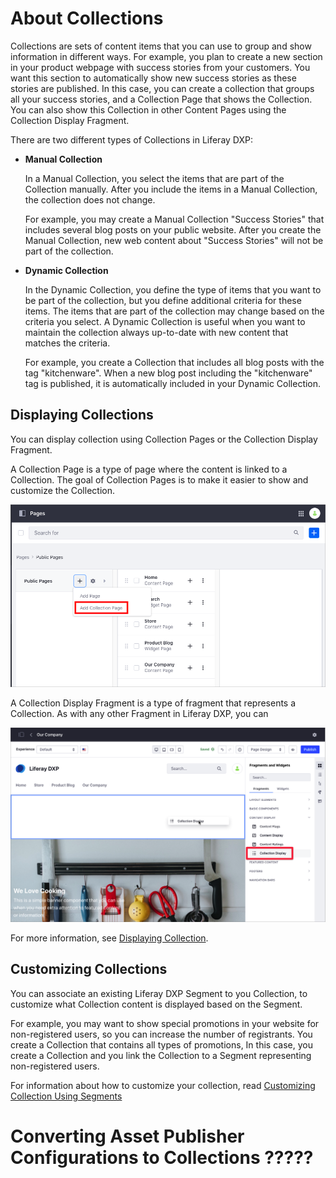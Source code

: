 # About Collections

Collections are sets of content items that you can use to group and show information in different ways. For example, you plan to create a new section in your product webpage with success stories from your customers. You want this section to automatically show new success stories as these stories are published. In this case, you can create a collection that groups all your success stories, and a Collection Page that shows the Collection. You can also show this Collection in other Content Pages using the Collection Display Fragment.

There are two different types of Collections in Liferay DXP:

- **Manual Collection**

    In a Manual Collection, you select the items that are part of the Collection manually. After you include the items in a Manual Collection, the collection does not change.

    For example, you may create a Manual Collection "Success Stories" that includes several blog posts on your public website. After you create the Manual Collection, new web content about "Success Stories" will not be part of the collection.

- **Dynamic Collection**

    In the Dynamic Collection, you define the type of items that you want to be part of the collection, but you define additional criteria for these items. The items that are part of the collection may change based on the criteria you select. A Dynamic Collection is useful when you want to maintain the collection always up-to-date with new content that matches the criteria.

    For example, you create a Collection that includes all blog posts with the tag "kitchenware". When a new blog post including the "kitchenware" tag is published, it is automatically included in your Dynamic Collection.

## Displaying Collections

You can display collection using Collection Pages or the Collection Display Fragment.

A Collection Page is a type of page where the content is linked to a Collection. The goal of Collection Pages is to make it easier to show and customize the Collection.

![You can display your Collection using a Collection Page](./about-collections-and-collection-pages/images/01.png)

A Collection Display Fragment is a type of fragment that represents a Collection. As with any other Fragment in Liferay DXP, you can 

![You can show the Collection's content using a Collection Display Fragment](./about-collections-and-collection-pages/images/02.png)

For more information, see [Displaying Collection](./displaying-collections.md).

## Customizing Collections

You can associate an existing Liferay DXP Segment to you Collection, to customize what Collection content is displayed based on the Segment.

For example, you may want to show special promotions in your website for non-registered users, so you can increase the number of registrants. You create a Collection that contains all types of promotions, In this case, you create a Collection and you link the Collection to a Segment representing non-registered users. 


For information about how to customize your collection, read [Customizing Collection Using Segments](./customizing-collections-using-segments.md)

# Converting Asset Publisher Configurations to Collections ?????